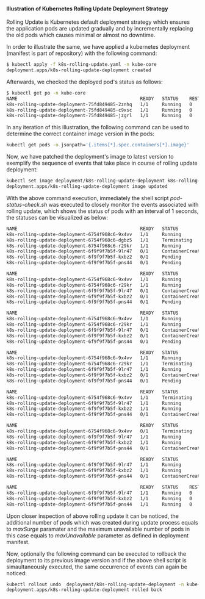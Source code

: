 #### Illustration of Kubernetes Rolling Update Deployment Strategy

Rolling Update is Kubernetes default deployment strategy which ensures the application pods are updated gradually and by incrementally replacing the old pods which causes minimal or almost no downtime.

In order to illustrate the same, we have applied a kubernetes deployment (manifest is part of repository) with the following command:

```bash
$ kubectl apply -f k8s-rolling-update.yaml -n kube-core
deployment.apps/k8s-rolling-update-deployment created
```

Afterwards, we checked the deployed pod's status as follows:

```bash
$ kubectl get po -n kube-core
NAME                                             READY   STATUS    RESTARTS   AGE
k8s-rolling-update-deployment-75fd849485-2znhq   1/1     Running   0          46s
k8s-rolling-update-deployment-75fd849485-c9xsc   1/1     Running   0          46s
k8s-rolling-update-deployment-75fd849485-jzgrl   1/1     Running   0          46s
```
In any iteration of this illustration, the following command can be used to determine the correct container image version in the pods:

```bash
kubectl get pods -o jsonpath='{.items[*].spec.containers[*].image}'
```

Now, we have patched the deployment's image to latest version to exemplify the sequence of events that take place in course of rolling update deployment:

```bash
kubectl set image deployment/k8s-rolling-update-deployment k8s-rolling-update-app-container=nginx:latest -n kube-core
deployment.apps/k8s-rolling-update-deployment image updated
```
With the above command execution, immediately the shell script _pod-status-check.sh_ was executed to closely monitor the events associated with rolling update, which shows the status of pods with an interval of 1 seconds, the statuses can be visualized as below:

```bash
NAME                                             READY   STATUS              RESTARTS   AGE
k8s-rolling-update-deployment-6754f968c6-9x4vv   1/1     Running             0          32s
k8s-rolling-update-deployment-6754f968c6-dgbz5   1/1     Terminating         0          32s
k8s-rolling-update-deployment-6754f968c6-r29kr   1/1     Running             0          31s
k8s-rolling-update-deployment-6f9f9f7b5f-9lr47   0/1     ContainerCreating   0          2s
k8s-rolling-update-deployment-6f9f9f7b5f-kxbz2   0/1     Pending             0          1s
k8s-rolling-update-deployment-6f9f9f7b5f-pns44   0/1     Pending             0          1s

NAME                                             READY   STATUS              RESTARTS   AGE
k8s-rolling-update-deployment-6754f968c6-9x4vv   1/1     Running             0          33s
k8s-rolling-update-deployment-6754f968c6-r29kr   1/1     Running             0          32s
k8s-rolling-update-deployment-6f9f9f7b5f-9lr47   0/1     ContainerCreating   0          3s
k8s-rolling-update-deployment-6f9f9f7b5f-kxbz2   0/1     ContainerCreating   0          2s
k8s-rolling-update-deployment-6f9f9f7b5f-pns44   0/1     Pending             0          2s

NAME                                             READY   STATUS              RESTARTS   AGE
k8s-rolling-update-deployment-6754f968c6-9x4vv   1/1     Running             0          35s
k8s-rolling-update-deployment-6754f968c6-r29kr   1/1     Running             0          34s
k8s-rolling-update-deployment-6f9f9f7b5f-9lr47   0/1     ContainerCreating   0          5s
k8s-rolling-update-deployment-6f9f9f7b5f-kxbz2   0/1     ContainerCreating   0          4s
k8s-rolling-update-deployment-6f9f9f7b5f-pns44   0/1     Pending             0          4s

NAME                                             READY   STATUS              RESTARTS   AGE
k8s-rolling-update-deployment-6754f968c6-9x4vv   1/1     Running             0          36s
k8s-rolling-update-deployment-6754f968c6-r29kr   1/1     Terminating         0          35s
k8s-rolling-update-deployment-6f9f9f7b5f-9lr47   1/1     Running             0          6s
k8s-rolling-update-deployment-6f9f9f7b5f-kxbz2   0/1     ContainerCreating   0          5s
k8s-rolling-update-deployment-6f9f9f7b5f-pns44   0/1     Pending             0          5s

NAME                                             READY   STATUS              RESTARTS   AGE
k8s-rolling-update-deployment-6754f968c6-9x4vv   1/1     Terminating         0          37s
k8s-rolling-update-deployment-6f9f9f7b5f-9lr47   1/1     Running             0          7s
k8s-rolling-update-deployment-6f9f9f7b5f-kxbz2   1/1     Running             0          6s
k8s-rolling-update-deployment-6f9f9f7b5f-pns44   0/1     ContainerCreating   0          6s

NAME                                             READY   STATUS              RESTARTS   AGE
k8s-rolling-update-deployment-6754f968c6-9x4vv   0/1     Terminating         0          39s
k8s-rolling-update-deployment-6f9f9f7b5f-9lr47   1/1     Running             0          9s
k8s-rolling-update-deployment-6f9f9f7b5f-kxbz2   1/1     Running             0          8s
k8s-rolling-update-deployment-6f9f9f7b5f-pns44   0/1     ContainerCreating   0          8s

NAME                                             READY   STATUS              RESTARTS   AGE
k8s-rolling-update-deployment-6f9f9f7b5f-9lr47   1/1     Running             0          10s
k8s-rolling-update-deployment-6f9f9f7b5f-kxbz2   1/1     Running             0          9s
k8s-rolling-update-deployment-6f9f9f7b5f-pns44   0/1     ContainerCreating   0          9s

NAME                                             READY   STATUS    RESTARTS   AGE
k8s-rolling-update-deployment-6f9f9f7b5f-9lr47   1/1     Running   0          11s
k8s-rolling-update-deployment-6f9f9f7b5f-kxbz2   1/1     Running   0          10s
k8s-rolling-update-deployment-6f9f9f7b5f-pns44   1/1     Running   0          10s
```
Upon closer inspection of above rolling update it can be noticed, the additional number of pods which was created during update process equals to _maxSurge_ paramater and the maximum unavailable number of pods in this case equals to _maxUnavailable_ parameter as defined in deployment manifest.

Now, optionally the following command can be executed to rollback the deployment to its previous image version and if the above shell script is simaultaneously executed, the same occurrence of events can again be noticed:

```bash
kubectl rollout undo  deployment/k8s-rolling-update-deployment -n kube-core 
deployment.apps/k8s-rolling-update-deployment rolled back
```